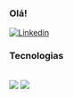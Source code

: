 ### Olá! 

[![Linkedin](https://img.shields.io/badge/LinkedIn-0077B5?style=for-the-badge&logo=linkedin&logoColor=white)](https://www.linkedin.com/in/nicolas-ara%C3%BAjo-26a78317a/)




### Tecnologias

<div style="display: inline_block"><br/>
<img aling="center"  src="https://img.shields.io/badge/TypeScript-007ACC?style=for-the-badge&logo=typescript&logoColor=white">
<img aling="center"  src="https://img.shields.io/badge/React-20232A?style=for-the-badge&logo=react&logoColor=61DAFB">


<br>
   
    


</div>
